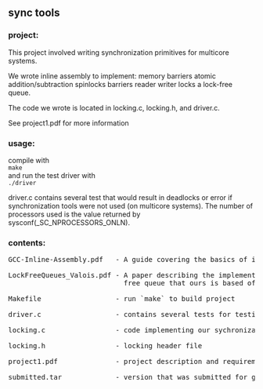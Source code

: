 ## sync tools

### project:

This project involved writing synchronization primitives for multicore systems.

We wrote inline assembly to implement:
	memory barriers
        atomic addition/subtraction
        spinlocks
        barriers
        reader writer locks
        a lock-free queue. 

The code we wrote is located in locking.c, locking.h, and driver.c. 

See project1.pdf for more information
  
### usage:

compile with  
`make`  
and run the test driver with  
`./driver`  
  
driver.c contains several test that would result in deadlocks or error if
synchronization tools were not used (on multicore systems). The number of
processors used is the value returned by sysconf(_SC_NPROCESSORS_ONLN).
  
### contents:
<pre>
GCC-Inline-Assembly.pdf   - A guide covering the basics of inline assembly

LockFreeQueues_Valois.pdf - A paper describing the implementation of a lock
                            free queue that ours is based off of

Makefile                  - run `make` to build project

driver.c                  - contains several tests for testing our sync tools

locking.c                 - code implementing our sychronization tools

locking.h                 - locking header file

project1.pdf              - project description and requirements

submitted.tar             - version that was submitted for grading
</pre>
